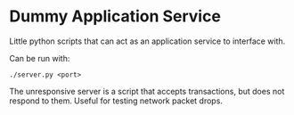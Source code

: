 # Dummy Application Service

Little python scripts that can act as an application service to interface with.

Can be run with:

```
./server.py <port>
```

The unresponsive server is a script that accepts transactions, but does not
respond to them. Useful for testing network packet drops.
